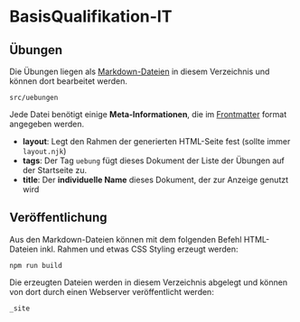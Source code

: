 # BasisQualifikation-IT

## Übungen

Die Übungen liegen als [Markdown-Dateien](https://www.markdownguide.org/cheat-sheet/) in diesem Verzeichnis und können dort bearbeitet werden.

```
src/uebungen
```

Jede Datei benötigt einige **Meta-Informationen**, die im [Frontmatter](https://daily-dev-tips.com/posts/what-exactly-is-frontmatter/) format angegeben werden.

- **layout**: Legt den Rahmen der generierten HTML-Seite fest (sollte immer `layout.njk`)
- **tags**: Der Tag `uebung` fügt dieses Dokument der Liste der Übungen auf der Startseite zu.
- **title**: Der **individuelle Name** dieses Dokument, der zur Anzeige genutzt wird

## Veröffentlichung

Aus den Markdown-Dateien können mit dem folgenden Befehl HTML-Dateien inkl. Rahmen und etwas CSS Styling erzeugt werden:

```
npm run build
```

Die erzeugten Dateien werden in diesem Verzeichnis abgelegt und können von dort durch einen Webserver veröffentlicht werden:

```
_site
```

```

```
